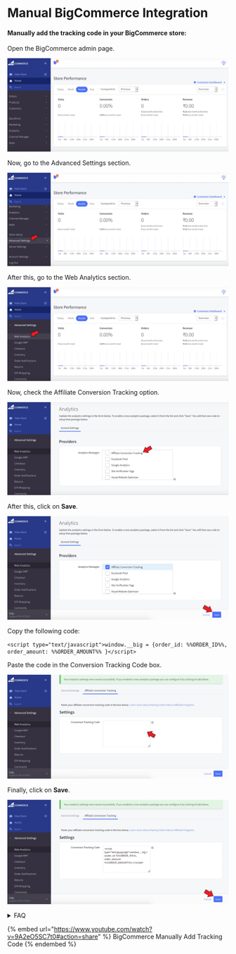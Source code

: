# Manual BigCommerce Integration

#### Manually add the tracking code in your BigCommerce store:

Open the BigCommerce admin page.&#x20;

![BigCommerce admin page ](<../../.gitbook/assets/Annotation 2020-07-06 130623.png>)

Now, go to the Advanced Settings section.

![Advanced Settings](<../../.gitbook/assets/Annotation 2020-07-06 130931.png>)

After this, go to the Web Analytics section.

![Web Analytics ](<../../.gitbook/assets/Annotation 2020-07-06 132042.png>)

Now, check the Affiliate Conversion Tracking option.&#x20;

![Affiliate Conversion Tracking option](<../../.gitbook/assets/Annotation 2020-07-06 132623.png>)

After this, click on **Save**.

![Click on Save](<../../.gitbook/assets/Annotation 2020-07-06 133041.png>)

Copy the following code:&#x20;

```
<script type="text/javascript">window.__big = {order_id: %%ORDER_ID%%, order_amount: %%ORDER_AMOUNT%% }</script>
```

Paste the code in the Conversion Tracking Code box.

![Paste the code](<../../.gitbook/assets/Annotation 2020-07-06 133556.png>)

Finally, click on **Save**.

![Click on Save](<../../.gitbook/assets/Annotation 2020-07-06 1335562.png>)

<details>

<summary>FAQ</summary>

#### Why aren't my orders getting tracked?

If you are having issues with tracking referral sales, then you may have to manually add the tracking code in BigCommerce.

#### If the tracking issue persists even after adding the tracking code:

In the case, the referral sales are still not getting tracked, even after you have added the tracking code manually. The issue is likely to be that the tracking script is not loading your store.

You can go to Settings > Advanced > Third Party Tracking and embed the tracking code present in that section to the theme page of the store, just before the \</body> tag.

If the referral sales are still not getting tracked on your store, contact our technical team at admin@goaffpro.com&#x20;

</details>

{% embed url="https://www.youtube.com/watch?v=9A2eO5SC7t0#action=share" %}
BigCommerce Manually Add Tracking Code
{% endembed %}

